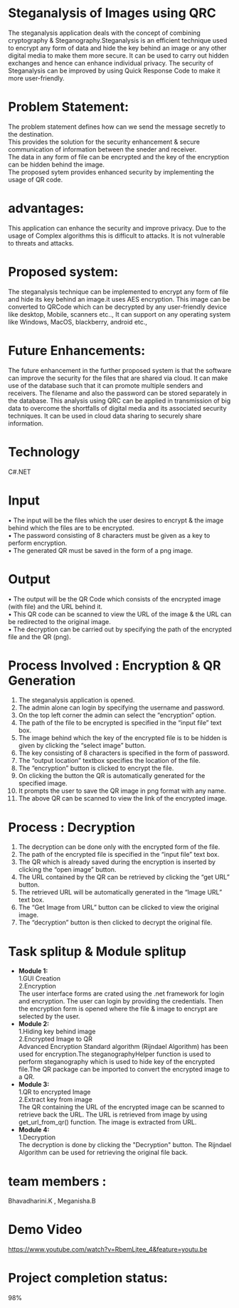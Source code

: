 # Steganalysis of Images using QRC
The steganalysis application deals with the concept of combining cryptography & Steganography.Steganalysis is an efficient technique used to encrypt any form of data and hide the key behind an image or any other digital media to make them more secure. 
It can be used to carry out hidden exchanges and hence can enhance individual privacy. 
The security of Steganalysis can be improved by using Quick Response Code to make it more user-friendly.

# Problem Statement:
The problem statement defines how can we send the message secretly to the destination.<br>
This provides the solution for the security enhancement & secure communication of information between the sneder and receiver.<br>
The data in any form of file can be encrypted and the key of the encryption can be hidden behind the image.<br>
The proposed sytem provides enhanced security by implementing the usage of QR code.

# advantages:
This application can enhance the security and improve privacy.
Due to the usage of Complex algorithms this is difficult to attacks.
It is not vulnerable to threats and attacks.

# Proposed system:
The steganalysis technique can be implemented to encrypt any form of file and hide its key behind an image.it uses AES encryption.
 This image can be converted to QRCode which can be decrypted by any user-friendly device like desktop, Mobile, scanners etc..,
It can support on any operating system  like Windows, MacOS, blackberry, android etc.,

# Future Enhancements:
The future enhancement in the further proposed system is that the software can improve the security for the files that are shared via cloud. It can make use of the database such that it can promote multiple senders and receivers. The filename and also the password can be stored separately in the database. This analysis using QRC can be applied in transmission of big data to overcome the shortfalls of digital media and its associated security techniques. It can be used in cloud data sharing to securely share information.

# Technology 
C#.NET

# Input
•	The input will be the files which the user desires to encrypt & the image behind which the files are to be encrypted.<br>
•	The password consisting of 8 characters must be given as a key to perform encryption.<br>
•	The generated QR must be saved in the form of a png image.<br>

# Output
•	The output will be the QR Code which consists of the encrypted image (with file) and the URL behind it.<br>
•	This QR code can be scanned to view the URL of the image & the URL can be redirected to the original image.<br>
•	The decryption can be carried out by specifying the path of the encrypted file and the QR (png).<br>

# Process Involved : Encryption & QR Generation
1.	The steganalysis application is opened.
2.	The admin alone can login by specifying the username and password.
3.	On the top left corner the admin can select the “encryption” option.
4.	The path of the file to be encrypted is specified in the “input file” text box.
5.	The image behind which the key of the encrypted file is to be hidden is given by clicking the “select image” button.
6.	The key consisting of 8 characters is specified in the form of password.
7.	The “output location” textbox specifies the location of the file.
8.	The “encryption” button is clicked to encrypt the file.
9.	On clicking the button the QR is automatically generated for the specified image.
10.	It prompts the user to save the QR image in png format with any name.
11.	The above QR can be scanned to view the link of the encrypted image.

# Process : Decryption

1.	The decryption can be done only with the encrypted form of the file.
2.	The path of the encrypted file is specified in the “input file” text box.
3.	The QR which is already saved during the encryption is inserted by clicking the “open image” button.
4.	The URL contained by the QR can be retrieved by clicking the “get URL” button.
5.	The retrieved URL will be automatically generated in the “Image URL” text box.
6.	The “Get Image from URL” button can be clicked to view the original image.
7.	The “decryption” button is then clicked to decrypt the original file.

# Task splitup & Module splitup
* **Module 1:**<br>
1.GUI Creation<br>
2.Encryption<br>
The user interface forms are crated using the .net framework for login and encryption. The user can login by providing the credentials.
Then the encryption form is opened where the file & image to encrypt are selected by the user.<br>
* **Module 2:**<br>
1.Hiding key behind image<br>
2.Encrypted Image to QR<br>
Advanced Encryption Standard algorithm (Rijndael Algorithm) has been used for encryption.The steganographyHelper function is used to perform steganography which is used to hide key of the encrypted file.The QR package can be imported to convert the encrypted image to a QR.<br>
* **Module 3:**<br>
1.QR to encrypted Image<br>
2.Extract key from image<br>
The QR containing the URL of the encrypted image can be scanned to retrieve back the URL. The URL is retrieved from image by using get_url_from_qr() function. The image is extracted from URL.<br>
* **Module 4:**<br>
1.Decryption<br>
 The decryption is done by clicking the "Decryption" button. The Rijndael Algorithm can be used for retrieving the original file back.

# team members :
Bhavadharini.K , Meganisha.B

# Demo Video

https://www.youtube.com/watch?v=RbemLjtee_4&feature=youtu.be

# Project completion status: 
98%

